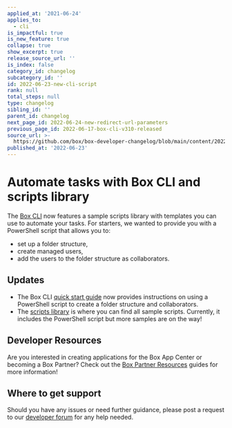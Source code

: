```yaml
---
applied_at: '2021-06-24'
applies_to:
  - cli
is_impactful: true
is_new_feature: true
collapse: true
show_excerpt: true
release_source_url: ''
is_index: false
category_id: changelog
subcategory_id: ''
id: 2022-06-23-new-cli-script
rank: null
total_steps: null
type: changelog
sibling_id: ''
parent_id: changelog
next_page_id: 2022-06-24-new-redirect-url-parameters
previous_page_id: 2022-06-17-box-cli-v310-released
source_url: >-
  https://github.com/box/box-developer-changelog/blob/main/content/2022/06-23-new-cli-script.md
published_at: '2022-06-23'
---
```

# Automate tasks with Box CLI and scripts library

The [Box CLI][3] now features a sample scripts library with templates you can use to automate your tasks.
For starters, we wanted to provide you with a PowerShell script that allows you to:
* set up a folder structure,
* create managed users,
* add the users to the folder structure as collaborators.

<!-- more -->

## Updates

* The Box CLI [quick start guide][4] now provides instructions on using a PowerShell script to create a folder structure and collaborators.
* The [scripts library][5] is where you can find all sample scripts. Currently, it includes the PowerShell script but more samples are on the way!


## Developer Resources

Are you interested in creating applications for the Box App Center or becoming a Box Partner? Check out the
[Box Partner Resources][2] guides for more information!

## Where to get support

Should you have any issues or need further guidance, please post a request to
our [developer forum][1] for any help needed.

[1]: https://support.box.com/hc/en-us/community/topics/360001932973-Platform-and-Developer-Forum
[2]: https://support.box.com/hc/en-us/sections/360009473734-Box-Partner-Resources
[3]: https://developer.box.com/guides/tooling/cli
[4]: https://developer.box.com/guides/tooling/cli/quick-start/powershell-script-templates
[5]: https://github.com/box/boxcli/tree/main/examples